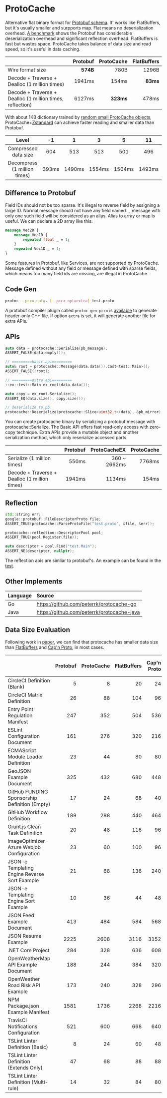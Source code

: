 # ProtoCache

Alternative flat binary format for [Protobuf schema](https://protobuf.dev/programming-guides/proto3/). It' works like FlatBuffers, but it's usually smaller and surpports map. Flat means no deserialization overhead. [A benchmark](test/benchmark) shows the Protobuf has considerable deserialization overhead and significant reflection overhead. FlatBuffers is fast but wastes space. ProtoCache takes balance of data size and read speed, so it's useful in data caching.

|  | Protobuf | ProtoCache | FlatBuffers |
|:-------|----:|----:|----:|
| Wire format size | **574B** | 780B | 1296B |
| Decode + Traverse + Dealloc (1 million times) | 1941ms | 154ms | **83ms** |
| Decode + Traverse + Dealloc (1 million times, reflection) | 6127ms | **323ms** | 478ms |

With about 1KB dictionary trained by [random small ProtoCache objects](tools/random-small.cc), ProtoCache+[Zstandard](https://github.com/facebook/zstd) can achieve faster reading and smaller data than Protobuf.

| Level | -1 | 1 | 3 | 5 | 11 | 22 |
|:-------:|:----:|:----:|:----:|:----:|:----:|:----:|
| Compressed data size | 604 | 513 | 513 | 501 | 496 | 486 |
| Decompress (1 million times) | 393ms | 1490ms | 1554ms | 1504ms | 1493ms | 1576ms |


## Difference to Protobuf
Field IDs should not be too sparse. It's illegal to reverse field by assigning a large ID. Normal message should not have any field named `_`, message with only one such field will be considered as an alias. Alias to array or map is useful. We can declare a 2D array like this.
```protobuf
message Vec2D {
	message Vec1D {
		repeated float _ = 1;
	}
	repeated Vec1D _ = 1;
}
```
Some features in Protobuf, like Services, are not supported by ProtoCache. Message defined without any field or message defined with sparse fields, which means too many field ids are missing, are illegal in ProtoCache.

## Code Gen
```sh
protoc --pccx_out=. [--pccx_opt=extra] test.proto
```
A protobuf compiler plugin called `protoc-gen-pccx` is [available](tools/protoc-gen-pccx.cc) to generate header-only C++ file. If option `extra` is set, it will generate another file for extra APIs.

## APIs
```cpp
auto data = protocache::Serialize(pb_message);
ASSERT_FALSE(data.empty());

// =========basic api=========
auto& root = protocache::Message(data.data()).Cast<test::Main>();
ASSERT_FALSE(!root);

// =========extra api=========
::ex::test::Main ex_root(data.data());

auto copy = ex_root.Serialize();
ASSERT_EQ(data.size(), copy.size());

// deserialize to pb
protocache::Deserialize(protocache::Slice<uint32_t>(data), &pb_mirror);
```
You can create protocache binary by serializing a protobuf message with protocache::Serialize. The Basic API offers fast read-only access with zero-copy technique. Extra APIs provide a mutable object and another serialization method, which only reserialize accessed parts. 

| | Protobuf | ProtoCacheEX | ProtoCache |
|:-------|----:|----:|----:|
| Serialize (1 million times) | 550ms | 360 ~ 2662ms | 7768ms |
| Decode + Traverse + Dealloc (1 million times) | 1941ms | 1134ms | 154ms |

## Reflection
```cpp
std::string err;
google::protobuf::FileDescriptorProto file;
ASSERT_TRUE(protocache::ParseProtoFile("test.proto", &file, &err));

protocache::reflection::DescriptorPool pool;
ASSERT_TRUE(pool.Register(file));

auto descriptor = pool.Find("test.Main");
ASSERT_NE(descriptor, nullptr);
```
The reflection apis are simliar to protobuf's. An example can be found in the [test](test/protocache.cc).

## Other Implements
| Language | Source |
|:----|:----|
| Go | https://github.com/peterrk/protocache-go |
| Java | https://github.com/peterrk/protocache-java |

## Data Size Evaluation
Following work in [paper](https://arxiv.org/pdf/2201.02089.pdf), we can find that protocache has smaller data size than [FlatBuffers](https://flatbuffers.dev/) and [Cap'n Proto](https://capnproto.org/), in most cases.

|  | Protobuf | ProtoCache | FlatBuffers | Cap'n Proto | Protobuf-ZSTD1 | ProtoCache-ZSTD1 | Cap'n Proto (Packed) |
|:-------|----:|----:|----:|----:|----:|----:|----:|
| CircleCI Definition (Blank) | 5 | 8 | 20 | 24 | 14 | 17 | 6 |
| CircleCI Matrix Definition | 26 | 88 | 104 | 96 | 35 | 57 | 36 |
| Entry Point Regulation Manifest | 247 | 352 | 504 | 536 | 191 | 232 | 318 |
| ESLint Configuration Document | 161 | 276 | 320 | 216 | 154 | 132 | 131 |
| ECMAScript Module Loader Definition | 23 | 44 | 80 | 80 | 32 | 53 | 35 |
| GeoJSON Example Document | 325 | 432 | 680 | 448 | 121 | 158 | 228 |
| GitHub FUNDING Sponsorship Definition (Empty) | 17 | 24 | 68 | 40 | 26 | 33 | 25 |
| GitHub Workflow Definition | 189 | 288 | 440 | 464 | 168 | 212 | 242 |
| Grunt.js Clean Task Definition | 20 | 48 | 116 | 96 | 29 | 47 | 39 |
| ImageOptimizer Azure Webjob Configuration | 23 | 60 | 100 | 96 | 32 | 61 | 44 |
| JSON-e Templating Engine Reverse Sort Example | 21 | 68 | 136 | 240 | 30 | 63 | 43 |
| JSON-e Templating Engine Sort Example | 10 | 36 | 44 | 48 | 19 | 45 | 18 |
| JSON Feed Example Document | 413 | 484 | 584 | 568 | 260 | 315 | 470 |
| JSON Resume Example | 2225 | 2608 | 3116 | 3152 | 1408 | 1580 | 2549 |
| .NET Core Project | 284 | 328 | 636 | 608 | 174 | 154 | 376 |
| OpenWeatherMap API Example Document | 188 | 244 | 384 | 320 | 197 | 223 | 206 |
| OpenWeather Road Risk API Example | 173 | 240 | 328 | 296 | 174 | 214 | 204 |
| NPM Package.json Example Manifest | 1581 | 1736 | 2268 | 2216 | 948 | 1020 | 1755 |
| TravisCI Notifications Configuration | 521 | 600 | 668 | 640 | 101 | 117 | 566 |
| TSLint Linter Definition (Basic) | 8 | 24 | 60 | 48 | 17 | 33 | 12 |
| TSLint Linter Definition (Extends Only) | 47 | 68 | 88 | 88 | 19 | 71 | 62 |
| TSLint Linter Definition (Multi-rule) | 14 | 32 | 84 | 80 | 23 | 41 | 23 |
